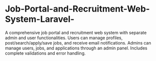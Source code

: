 # Job-Portal-and-Recruitment-Web-System-Laravel-
A comprehensive job portal and recruitment web system with separate admin and user functionalities. Users can manage profiles, post/search/apply/save jobs, and receive email notifications. Admins can manage users, jobs, and applications through an admin panel. Includes complete validations and error handling.
